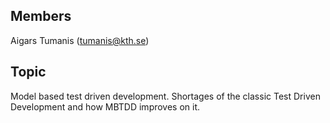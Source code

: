 ## Members
Aigars Tumanis (tumanis@kth.se)

## Topic
Model based test driven development. Shortages of the classic Test Driven Development and how MBTDD improves on it.

